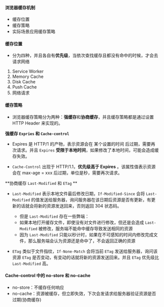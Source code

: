 #### 浏览器缓存机制

- 缓存位置
- 缓存策略
- 实际场景应用缓存策略



#### 缓存位置

- 分为四种，并且各自有**优先级**，当依次查找缓存且都没有命中的时候，才会去请求网络

1. Service Worker
2. Memory Cache
3. Disk Cache
4. Push Cache
5. 网络请求



#### 缓存策略

- 浏览器缓存策略分为两种：**强缓存**和**协商缓存**，并且缓存策略都是通过设置 HTTP Header 来实现的。



**强缓存 `Expries` 和 `Cache-control`** 

- Expires 是 HTTP/1 的产物，表示资源会在 某个设置的时间 后过期，需要再次请求。并且 `Expires` **受限于本地时间**，如果修改了本地时间，可能会造成缓存失效。



- `Cache-Control` 出现于 HTTP/1.1，**优先级高于 Expires** 。该属性值表示资源会在 max-age = xxx  后过期，单位是秒，需要再次请求。



**协商缓存 `Last-Modified` 和 `ETag` ** 

- `Last-Modified` 表示本地文件最后修改日期，`If-Modified-Since` 会将 `Last-Modified` 的值发送给服务器，询问服务器在该日期后资源是否有更新，有更新的话就会将新的资源发送回来，否则返回 304 状态码。
  - 但是 `Last-Modified` 存在一些弊端：
  - 如果本地打开缓存文件，即使没有对文件进行修改，但还是会造成 `Last-Modified` 被修改，服务端不能命中缓存导致发送相同的资源
  - 因为 `Last-Modified` 只能以秒计时，如果在不可感知的时间内修改完成文件，那么服务端会认为资源还是命中了，不会返回正确的资源



- `ETag` 类似于文件指纹，`If-None-Match` 会将当前 `ETag` 发送给服务器，询问该资源 `ETag` 是否变动，有变动的话就将新的资源发送回来。并且 `ETag` 优先级比 `Last-Modified` 高。



#### Cache-control 中的 no-store 和 no-cache

- no-store：不缓存任何响应
- no-cache：资源被缓存，但立即失效，下次会发请求给服务器验证资源是否过期(协商缓存)




